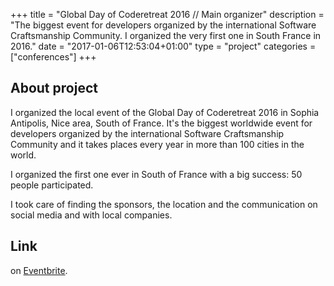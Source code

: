 +++
title = "Global Day of Coderetreat 2016 // Main organizer"
description = "The biggest event for developers organized by the international Software Craftsmanship Community. I organized the very first one in South France in 2016."
date = "2017-01-06T12:53:04+01:00"
type = "project"
categories = ["conferences"]
+++
## About project

I organized the local event of the Global Day of Coderetreat 2016 in Sophia Antipolis, Nice area, South of France. It's the biggest worldwide event for developers organized by the international Software Craftsmanship Community and it takes places every year in more than 100 cities in the world.

I organized the first one ever in South of France with a big success: 50 people participated.

I took care of finding the sponsors, the location and the communication on social media and with local companies.

## Link

on [Eventbrite](https://www.eventbrite.com/e/global-day-of-coderetreat-2016-sophia-antipolis-tickets-27254799840#).
